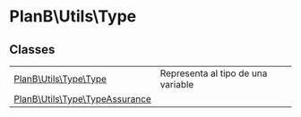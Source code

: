
                                                                                                                                            
    
# PlanB\Utils\Type



## Classes
| | |
| --- | --- |
| [PlanB\Utils\Type\Type](../../PlanB/Utils/Type/Type.md) | Representa al tipo de una variable |
| [PlanB\Utils\Type\TypeAssurance](../../PlanB/Utils/Type/TypeAssurance.md) |  |






                                                                                                                                                                                                                                                                                                                                                                                                            
    
                                                                                                                                                                                                                                                                             
                